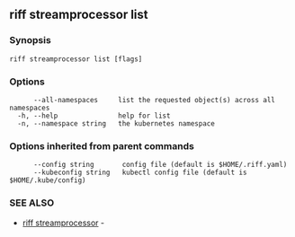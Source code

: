 ## riff streamprocessor list



### Synopsis



```
riff streamprocessor list [flags]
```

### Options

```
      --all-namespaces     list the requested object(s) across all namespaces
  -h, --help               help for list
  -n, --namespace string   the kubernetes namespace
```

### Options inherited from parent commands

```
      --config string       config file (default is $HOME/.riff.yaml)
      --kubeconfig string   kubectl config file (default is $HOME/.kube/config)
```

### SEE ALSO

* [riff streamprocessor](riff_streamprocessor.md)	 - 

